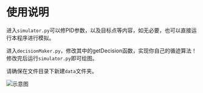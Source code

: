 # 使用说明
进入`simulator.py`可以修PID参数，以及目标点等内容，如无必要，也可以直接运行本程序进行模拟。


进入`decisionMaker.py`，修改其中的getDecision函数，实现你自己的循迹算法！修改完后运行`simulator.py`即可绘图。


请确保在文件目录下新建`data`文件夹。


![示意图](https://github.com/PengZhenghao/Trimaran-Tracking-Algorithm-Simulation-Experiment-Platform/blob/master/example.png)
